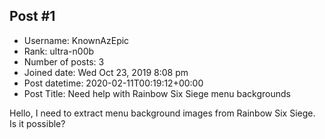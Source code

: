 ## Post #1
- Username: KnownAzEpic
- Rank: ultra-n00b
- Number of posts: 3
- Joined date: Wed Oct 23, 2019 8:08 pm
- Post datetime: 2020-02-11T00:19:12+00:00
- Post Title: Need help with Rainbow Six Siege menu backgrounds

Hello, I need to extract menu background images from Rainbow Six Siege. Is it possible?
